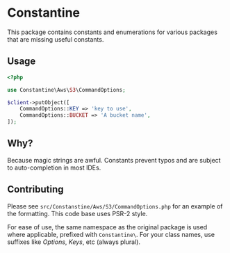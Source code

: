 # Constantine

This package contains constants and enumerations for various packages that are missing useful constants.

## Usage

```php
<?php

use Constantine\Aws\S3\CommandOptions;

$client->putObject([
    CommandOptions::KEY => 'key to use',
    CommandOptions::BUCKET => 'A bucket name',
]);
```

## Why?

Because magic strings are awful. Constants prevent typos and are subject to auto-completion in most IDEs.

## Contributing

Please see `src/Constanstine/Aws/S3/CommandOptions.php` for an example of the formatting. This code base uses PSR-2 style.

For ease of use, the same namespace as the original package is used where applicable, prefixed with `Constantine\`. For your class names, use suffixes like *Options*, *Keys*, etc (always plural).
